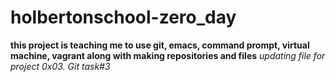 # holbertonschool-zero_day
**this project is teaching me to use git, emacs, command prompt, virtual machine, vagrant along with making repositories and files**
*updating file for project 0x03. Git task#3*
